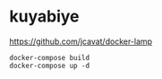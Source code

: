 # kuyabiye 
https://github.com/jcavat/docker-lamp


```
docker-compose build 
docker-compose up -d
```

